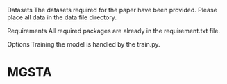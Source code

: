 Datasets
The datasets required for the paper have been provided. Please place all data in the data file directory.

Requirements
All required packages are already in the requirement.txt file.

Options
Training the model is handled by the train.py.
# MGSTA
